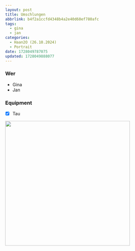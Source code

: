 ```yaml
---
layout: post
title: Umschlungen
abbrlink: b4f2a1ccfd4348b4a2e40d60ef780afc
tags:
  - gina
  - jan
categories:
  - Haan2O (26.10.2024)
  - Portrait
date: 1728049787075
updated: 1728049888077
---
```


### Wer

- Gina
- Jan

### Equipment

- [x] Tau

<img src=":/e27b9b0e4d20406188e1818de8f71db9" width="400"/>

